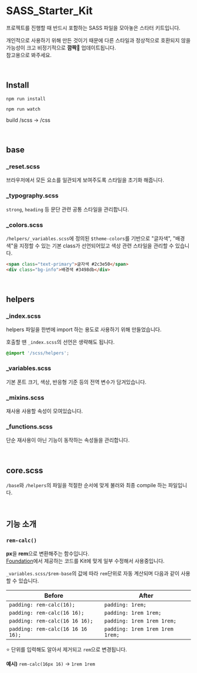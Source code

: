 # SASS_Starter_Kit
프로젝트를 진행할 때 반드시 포함하는 SASS 파일을 모아놓은 스타터 키트입니다.

개인적으로 사용하기 위해 만든 것이기 때문에 다른 스타일과 정상적으로 호환되지 않을 가능성이 크고 비정기적으로 **깜짝🎉** 업데이트됩니다.
<br>참고용으로 봐주세요.


<br>


## Install

```
npm run install
```

```
npm run watch
```

build /scss -> /css


<br>

## base
### _reset.scss
브라우저에서 모든 요소를 ​일관되게 보여주도록 스타일을 초기화 해줍니다.

### _typography.scss
`strong`, `heading` 등 문단 관련 공통 스타일을 관리합니다.

### _colors.scss
`/helpers/_variables.scss`에 정의된 `$theme-colors`를 기반으로 "글자색", "배경색"을 지정할 수 있는 기본 class가 선언되어있고
색상 관련 스타일을 관리할 수 있습니다.

```html
<span class="text-primary">글자색 #2c3e50</span>
<div class="bg-info">배경색 #3498db</div>
```

<br>

## helpers
### _index.scss
helpers 파일을 한번에 import 하는 용도로 사용하기 위해 만들었습니다.

호출할 땐 `_index.scss`의 선언은 생략해도 됩니다.
```scss
@import '/scss/helpers';
```

### _variables.scss
기본 폰트 크기, 색상, 반응형 기준 등의 전역 변수가 담겨있습니다.

### _mixins.scss
재사용 사용할 속성이 모여있습니다.

### _functions.scss
단순 재사용이 아닌 기능이 동작하는 속성들을 관리합니다.

<br>

## core.scss
`/base`와 `/helpers`의 파일을 적절한 순서에 맞게 불러와 최종 compile 하는 파일입니다.

<br>

## 기능 소개

### `rem-calc()`
**px**을 **rem**으로 변환해주는 함수입니다.
<br>[Foundation](http://foundation.zurb.com/)에서 제공하는 코드를 Kit에 맞게 일부 수정해서 사용중입니다.

`_variables.scss/$rem-base`의 값에 따라 `rem`단위로 자동 계산되며 다음과 같이 사용할 수 있습니다.

| Before | After |
|--------|------|
| `padding: rem-calc(16);` | `padding: 1rem;` |
| `padding: rem-calc(16 16);` | `padding: 1rem 1rem;` |
| `padding: rem-calc(16 16 16);` | `padding: 1rem 1rem 1rem;` |
| `padding: rem-calc(16 16 16 16);` | `padding: 1rem 1rem 1rem 1rem;` |

⭐️ 단위를 입력해도 알아서 제거되고 `rem`으로 변경됩니다.

**예시)** `rem-calc(16px 16)` -> `1rem 1rem`
